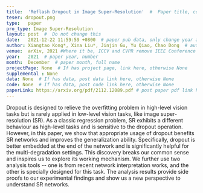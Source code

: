 ```yaml
---
title:  'Reflash Dropout in Image Super-Resolution'  #  Paper title, covered by ''
teser: dropout.png
type:   paper
pro_type: Image Super-Resolution
layout: post  #  Do not change this
date:   2021-12-22 11:59:59 +0800  # paper pub data, only change year and month according to this format
author: Xiangtao Kong*, Xina Liu*, Jinjin Gu, Yu Qiao, Chao Dong  # authors information
venue:  arXiv, 2021 #Where it be, ICCV and CVPR remove IEEE Conference on,
year:   2021  # paper year, number
month:  December  # paper month, full name
projectPage: None  # If has project page, link here, otherwise None
supplemental : None
data: None  # If has data, post data link here, otherwise None
code: None  # If has data, post code link here, otherwise None
paperLink: https://arxiv.org/pdf/2112.12089.pdf # post paper pdf link here
---
```


Dropout is designed to relieve the overfitting problem in high-level vision tasks but is rarely applied in low-level vision tasks, like image super-resolution (SR). As a classic regression problem, SR exhibits a different behaviour as high-level tasks and is sensitive to the dropout operation. However, in this paper, we show that appropriate usage of dropout benefits SR networks and improves the generalization ability. Specifically, dropout is better embedded at the end of the network and is significantly helpful for the multi-degradation settings. This discovery breaks our common sense and inspires us to explore its working mechanism. We further use two analysis tools -- one is from recent network interpretation works, and the other is specially designed for this task. The analysis results provide side proofs to our experimental findings and show us a new perspective to understand SR networks.

